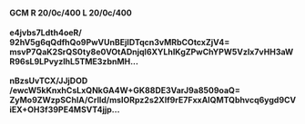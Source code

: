 #### GCM R 20/0c/400 L 20/0c/400
**e4jvbs7Ldth4oeR/**<br/>**92hV5g6qQdfhQo9PwVUnBEjIDTqcn3vMRbCOtcxZjV4=**<br/>**msvP7QaK2SrQS0ty8e0VOtADnjql6XYLhIKgZPwChYPW5Vzlx7vHH3aWR96sL9LPvyzlhL5TME3zbnMH...**<br/><br/>
**nBzsUvTCX/JJjDOD**<br/>**/ewcW5kKnxhCsLxQNkGA4W+GK88DE3VarJ9a8509oaQ=**<br/>**ZyMo9ZWzpSChIA/Crlld/msIORpz2s2Xlf9rE7FxxAIQMTQbhvcq6ygd9CViEX+OH3f39PE4MSVT4jjp...**